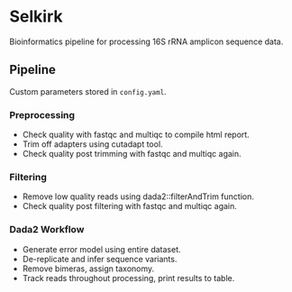 # Selkirk

Bioinformatics pipeline for processing 16S rRNA amplicon sequence data.

## Pipeline

Custom parameters stored in `config.yaml`.

### Preprocessing

* Check quality with fastqc and multiqc to compile html report.
* Trim off adapters using cutadapt tool.
* Check quality post trimming with fastqc and multiqc again.

### Filtering

* Remove low quality reads using dada2::filterAndTrim function.
* Check quality post filtering with fastqc and multiqc again.

### Dada2 Workflow

* Generate error model using entire dataset.
* De-replicate and infer sequence variants.
* Remove bimeras, assign taxonomy.
* Track reads throughout processing, print results to table.

